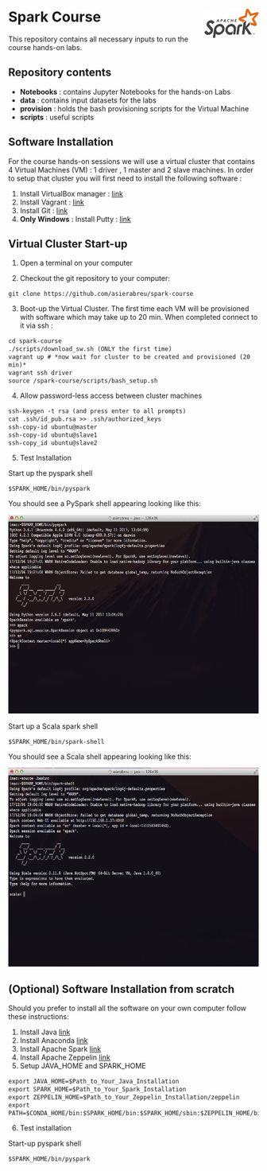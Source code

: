 # Spark Course <img src="images/spark-logo-trademark.png" width="110" height="60" align="right">

This repository contains all necessary inputs to run the course hands-on labs. 

## Repository contents

* **Notebooks** : contains Jupyter Notebooks for the hands-on Labs
* **data** : contains input datasets for the labs
* **provision** : holds the bash provisioning scripts for the Virtual Machine
* **scripts** : useful scripts

## Software Installation

For the course hands-on sessions we will use a virtual cluster that contains 4 Virtual Machines (VM) : 1 driver , 1 master and 2 slave machines.
In order to setup that cluster you will first need to install the following software :

1. Install VirtualBox manager : [link](https://www.virtualbox.org/)
2. Install Vagrant : [link](https://www.vagrantup.com/downloads.html)
3. Install Git : [link](https://git-scm.com/downloads)
4. **Only Windows** : Install Putty : [link](https://www.chiark.greenend.org.uk/~sgtatham/putty/latest.html)

## Virtual Cluster Start-up

1. Open a terminal on your computer 

2. Checkout the git repository to your computer:  

```
git clone https://github.com/asierabreu/spark-course
```
3. Boot-up the Virtual Cluster. The first time each VM will be provisioned with software which may take up to 20 min. When completed connect to it via ssh : 
```
cd spark-course 
./scripts/download_sw.sh (ONLY the first time)
vagrant up # *now wait for cluster to be created and provisioned (20 min)*
vagrant ssh driver
source /spark-course/scripts/bash_setup.sh
```

4. Allow password-less access between cluster machines
```
ssh-keygen -t rsa (and press enter to all prompts)
cat .ssh/id_pub.rsa >> .ssh/authorized_keys
ssh-copy-id ubuntu@master
ssh-copy-id ubuntu@slave1
ssh-copy_id ubuntu@slave2
```

5. Test Installation

Start up the pyspark shell
```
$SPARK_HOME/bin/pyspark
```

You should see a PySpark shell appearing looking like this:

<img src="images/pyspark-shell.png" width="700" height="400" align="centre">

Start up a Scala spark shell
```
$SPARK_HOME/bin/spark-shell
```

You should see a Scala shell appearing looking like this:

<img src="images/scala-shell.png" width="700" height="400" align="centre">


## (Optional) Software Installation from scratch

Should you prefer to install all the software on your own computer follow these instructions:

1. Install Java [link](http://www.oracle.com/technetwork/java/javase/downloads/jdk8-downloads-2133151.html)
2. Install Anaconda [link](https://www.anaconda.com/download/#macos)
3. Install Apache Spark [link](https://spark.apache.org/downloads.html)
4. Install Apache Zeppelin [link](https://zeppelin.apache.org/download.html) 
5. Setup JAVA_HOME and SPARK_HOME
```
export JAVA_HOME=$Path_to_Your_Java_Installation
export SPARK_HOME=$Path_to_Your_Spark_Installation
export ZEPPELIN_HOME=$Path_to_Your_Zeppelin_Installation/zeppelin
export PATH=$CONDA_HOME/bin:$SPARK_HOME/bin:$SPARK_HOME/sbin:$ZEPPELIN_HOME/bin:$PATH
```
6. Test installation

Start-up pyspark shell
```
$SPARK_HOME/bin/pyspark
```

